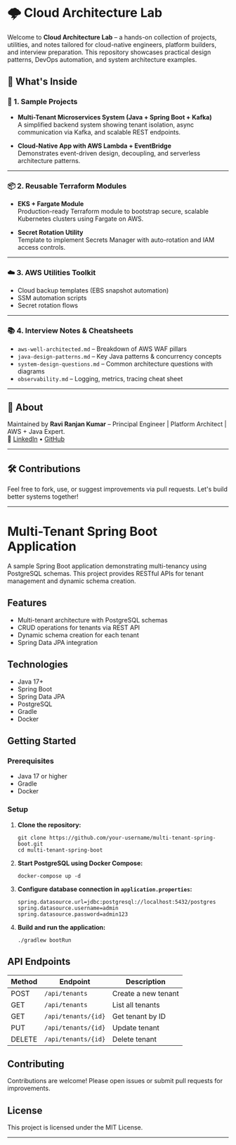 
# 🌩️ Cloud Architecture Lab

Welcome to **Cloud Architecture Lab** – a hands-on collection of projects, utilities, and notes tailored for cloud-native engineers, platform builders, and interview preparation. This repository showcases practical design patterns, DevOps automation, and system architecture examples.

## 🔧 What's Inside

### 📌 1. Sample Projects
- **Multi-Tenant Microservices System (Java + Spring Boot + Kafka)**  
  A simplified backend system showing tenant isolation, async communication via Kafka, and scalable REST endpoints.

- **Cloud-Native App with AWS Lambda + EventBridge**  
  Demonstrates event-driven design, decoupling, and serverless architecture patterns.

---

### 📦 2. Reusable Terraform Modules
- **EKS + Fargate Module**  
  Production-ready Terraform module to bootstrap secure, scalable Kubernetes clusters using Fargate on AWS.

- **Secret Rotation Utility**  
  Template to implement Secrets Manager with auto-rotation and IAM access controls.

---

### ☁️ 3. AWS Utilities Toolkit
- Cloud backup templates (EBS snapshot automation)
- SSM automation scripts
- Secret rotation flows

---

### 📚 4. Interview Notes & Cheatsheets
- `aws-well-architected.md` – Breakdown of AWS WAF pillars
- `java-design-patterns.md` – Key Java patterns & concurrency concepts
- `system-design-questions.md` – Common architecture questions with diagrams
- `observability.md` – Logging, metrics, tracing cheat sheet

---

## 👤 About
Maintained by **Ravi Ranjan Kumar** – Principal Engineer | Platform Architect | AWS + Java Expert.  
🔗 [LinkedIn](https://www.linkedin.com/in/ravikumar6/) • [GitHub](https://github.com/RaviK)

---

## 🛠️ Contributions
Feel free to fork, use, or suggest improvements via pull requests. Let's build better systems together!

---

# Multi-Tenant Spring Boot Application

A sample Spring Boot application demonstrating multi-tenancy using PostgreSQL schemas. This project provides RESTful APIs for tenant management and dynamic schema creation.

## Features

- Multi-tenant architecture with PostgreSQL schemas
- CRUD operations for tenants via REST API
- Dynamic schema creation for each tenant
- Spring Data JPA integration

## Technologies

- Java 17+
- Spring Boot
- Spring Data JPA
- PostgreSQL
- Gradle
- Docker

## Getting Started

### Prerequisites

- Java 17 or higher
- Gradle
- Docker

### Setup

1. **Clone the repository:**
   ```
   git clone https://github.com/your-username/multi-tenant-spring-boot.git
   cd multi-tenant-spring-boot
   ```

2. **Start PostgreSQL using Docker Compose:**
   ```
   docker-compose up -d
   ```

3. **Configure database connection in `application.properties`:**
   ```
   spring.datasource.url=jdbc:postgresql://localhost:5432/postgres
   spring.datasource.username=admin
   spring.datasource.password=admin123
   ```

4. **Build and run the application:**
   ```
   ./gradlew bootRun
   ```

## API Endpoints

| Method | Endpoint                | Description                |
|--------|------------------------ |---------------------------|
| POST   | `/api/tenants`          | Create a new tenant        |
| GET    | `/api/tenants`          | List all tenants           |
| GET    | `/api/tenants/{id}`     | Get tenant by ID           |
| PUT    | `/api/tenants/{id}`     | Update tenant              |
| DELETE | `/api/tenants/{id}`     | Delete tenant              |

## Contributing

Contributions are welcome! Please open issues or submit pull requests for improvements.

## License

This project is licensed under the MIT License.

---
